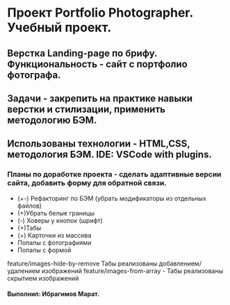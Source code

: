 # Проект Portfolio Photographer. Учебный проект.

## Верстка Landing-page по брифу. Функциональность - сайт с портфолио фотографа.

## Задачи - закрепить на практике навыки верстки и стилизации, применить методологию БЭМ.

## Использованы технологии - HTML,CSS, методология БЭМ. IDE: VSCode with plugins.

### Планы по доработке проекта - сделать адаптивные версии сайта, добавить форму для обратной связи.
* (+-) Рефакторинг по БЭМ (убрать модификаторы из отдельных файлов)
* (+)Убрать белые границы
* (-) Ховеры у кнопок (шрифт)
* (+)Табы
* (+) Карточки из массива
* Попапы с фотографиями
* Попапы с формой


feature/images-hide-by-remove Табы реализованы добавлением/удалением изображений
feature/images-from-array - Табы реализованы  скрытием изображений




#### Выполнил: Ибрагимов Марат.
